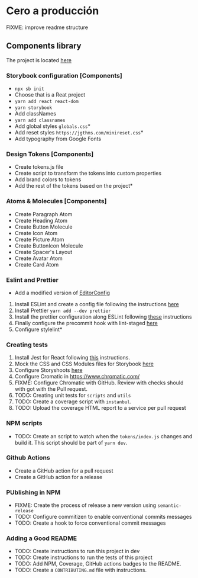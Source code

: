 # Cero a producción

FIXME: improve readme structure

## Components library

The project is located [here](https://github.com/areyesdev/app-productivity.git)

### Storybook configuration [Components]

- `npx sb init`
- Choose that is a Reat project
- `yarn add react react-dom`
- `yarn storybook`
- Add classNames
- `yarn add classnames`
- Add global styles `globals.css`\*
- Add reset styles `https://jgthms.com/minireset.css`\*
- Add typography from Google Fonts

### Design Tokens [Components]

- Create tokens.js file
- Create script to transform the tokens into custom properties
- Add brand colors to tokens
- Add the rest of the tokens based on the project\*

### Atoms & Molecules [Components]

- Create Paragraph Atom
- Create Heading Atom
- Create Button Molecule
- Create Icon Atom
- Create Picture Atom
- Create ButtonIcon Molecule
- Create Spacer's Layout
- Create Avatar Atom
- Create Card Atom

### Eslint and Prettier

- Add a modified version of [EditorConfig](https://github.com/airbnb/javascript/blob/master/.editorconfig)

1. Install ESLint and create a config file following the instructions [here](https://eslint.org/docs/user-guide/getting-started#installation-and-usage)
2. Install Prettier `yarn add --dev prettier`
3. Install the prettier configuration along ESLint following [these](https://github.com/prettier/eslint-plugin-prettier#recommended-configuration) instructions
4. Finally configure the precommit hook with lint-staged [here](https://prettier.io/docs/en/precommit.html#option-1-lint-stagedhttpsgithubcomokonetlint-staged)
5. Configure stylelint\*

### Creating tests

1. Install Jest for React following [this](https://jestjs.io/docs/en/tutorial-react) instructions.
2. Mock the CSS and CSS Modules files for Storybook [here](https://jestjs.io/docs/en/webpack#mocking-css-modules)
3. Configure Storyshoots [here](https://storybook.js.org/docs/react/workflows/snapshot-testing)
4. Configure Cromatic in https://www.chromatic.com/
5. FIXME: Configure Chromatic with GitHub. Review with checks should with got with the Pull request.
6. TODO: Creating unit tests for `scripts` and `utils`
7. TODO: Create a coverage script with `instanbul`.
8. TODO: Upload the coverage HTML report to a service per pull request

### NPM scripts

- TODO: Create an script to watch when the `tokens/index.js` changes and build it. This script should be part of `yarn dev`.

### Github Actions

- Create a GitHub action for a pull request
- Create a GitHub action for a release

### PUblishing in NPM

- FIXME: Create the process of release a new version using `semantic-release`
- TODO: Configure commitizen to enable conventional commits messages
- TODO: Create a hook to force conventional commit messages

### Adding a Good README

- TODO: Create instructions to run this project in dev
- TODO: Create instructions to run the tests of this project
- TODO: Add NPM, Coverage, GitHub actions badges to the README.
- TODO: Create a `CONTRIBUTING.md` file with instructions.
